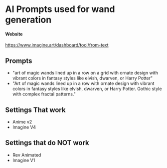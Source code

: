 # AI Prompts used for wand generation


#### Website
https://www.imagine.art/dashboard/tool/from-text


## Prompts
- "art of magic wands lined up in a row on a grid with ornate design with vibrant colors in fantasy styles like elvish, dwarven, or Harry Potter"
- "Art of magic wands lined up in a row with ornate design with vibrant colors in fantasy styles like elvish, dwarven, or Harry Potter. Gothic style with complex fractal patterns."

## Settings That work
- Anime v2
- Imagine V4


## Settings that do NOT work
- Rev Animated
- Imagine V1
